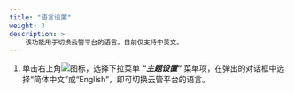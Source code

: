 ```yaml
---
title: "语言设置"
weight: 3
description: >
    该功能用于切换云管平台的语言。目前仅支持中英文。
---
```


1. 单击右上角![](../../../images/intro/userinfo1.png)图标，选择下拉菜单 **_"主题设置"_** 菜单项，在弹出的对话框中选择“简体中文”或“English”，即可切换云管平台的语言。